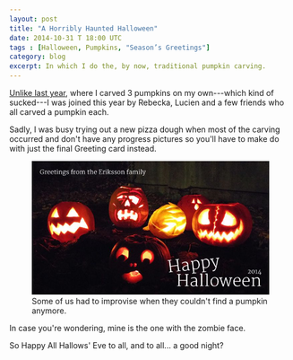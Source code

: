 ```yaml
---
layout: post
title: "A Horribly Haunted Halloween"
date: 2014-10-31 T 18:00 UTC
tags : [Halloween, Pumpkins, "Season’s Greetings"]
category: blog
excerpt: In which I do the, by now, traditional pumpkin carving.
---
```


[Unlike last year][lasttime], where I carved 3 pumpkins on my own---which kind of sucked---I was joined this year by Rebecka, Lucien and a few friends who all carved a pumpkin each.

Sadly, I was busy trying out a new pizza dough when most of the carving occurred and don't have any progress pictures so you'll have to make do with just the final Greeting card instead.

<figure>
	<img src="/assets/posts/2014/october/a-horribly-haunted-halloween/carlos-eriksson-halloween-greetings-2014.jpg" alt="4 Jack O'Lanterns and a melon carved to look like a brain">
	<figcaption>Some of us had to improvise when they couldn't find a pumpkin anymore.</figcaption>
</figure>

In case you're wondering, mine is the one with the zombie face.

So Happy All Hallows' Eve to all, and to all... a good night?

[lasttime]: http://fiinixdesign.blogspot.co.uk/2013/10/nothing-beats-little-fisting-in-evening.html